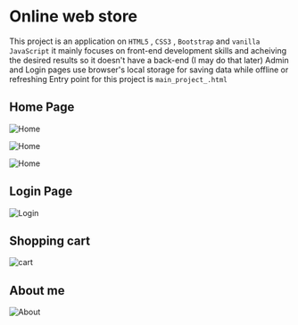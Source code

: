 # Online web store
This project is an application on `HTML5` , `CSS3` , `Bootstrap` and `vanilla JavaScript`
it mainly focuses on front-end development skills and acheiving the desired results
so it doesn't have a back-end (I may do that later)
Admin and Login pages use browser's local storage for saving data while offline or refreshing 
Entry point for this project is `main_project_.html`

## Home Page

![Home](https://github.com/Mohamed-Samy26/web-store-project/blob/main/Screenshots/Screenshot%202021-11-16%20032337.jpg)

![Home](https://github.com/Mohamed-Samy26/web-store-project/blob/main/Screenshots/Screenshot%202021-11-16%20032412.jpg)

![Home](https://github.com/Mohamed-Samy26/web-store-project/blob/main/Screenshots/Screenshot%202021-11-16%20032428.jpg)


## Login Page

![Login](https://github.com/Mohamed-Samy26/web-store-project/blob/main/Screenshots/Screenshot%202021-11-16%20032306.jpg)

## Shopping cart

![cart](https://github.com/Mohamed-Samy26/web-store-project/blob/main/Screenshots/Screenshot%202021-11-16%20032528.jpg)

## About me

![About](https://github.com/Mohamed-Samy26/web-store-project/blob/main/Screenshots/Screenshot%202021-11-16%20033102.jpg)
